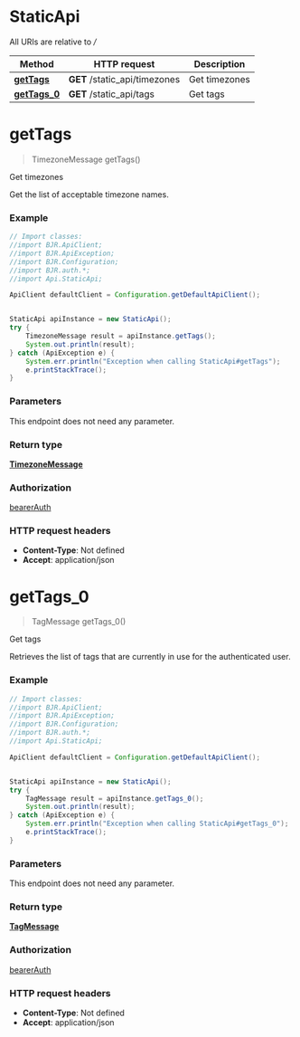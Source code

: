 # StaticApi

All URIs are relative to */*

Method | HTTP request | Description
------------- | ------------- | -------------
[**getTags**](StaticApi.md#getTags) | **GET** /static_api/timezones | Get timezones
[**getTags_0**](StaticApi.md#getTags_0) | **GET** /static_api/tags | Get tags

<a name="getTags"></a>
# **getTags**
> TimezoneMessage getTags()

Get timezones

Get the list of acceptable timezone names.

### Example
```java
// Import classes:
//import BJR.ApiClient;
//import BJR.ApiException;
//import BJR.Configuration;
//import BJR.auth.*;
//import Api.StaticApi;

ApiClient defaultClient = Configuration.getDefaultApiClient();


StaticApi apiInstance = new StaticApi();
try {
    TimezoneMessage result = apiInstance.getTags();
    System.out.println(result);
} catch (ApiException e) {
    System.err.println("Exception when calling StaticApi#getTags");
    e.printStackTrace();
}
```

### Parameters
This endpoint does not need any parameter.

### Return type

[**TimezoneMessage**](TimezoneMessage.md)

### Authorization

[bearerAuth](../README.md#bearerAuth)

### HTTP request headers

 - **Content-Type**: Not defined
 - **Accept**: application/json

<a name="getTags_0"></a>
# **getTags_0**
> TagMessage getTags_0()

Get tags

Retrieves the list of tags that are currently in use for the authenticated user.

### Example
```java
// Import classes:
//import BJR.ApiClient;
//import BJR.ApiException;
//import BJR.Configuration;
//import BJR.auth.*;
//import Api.StaticApi;

ApiClient defaultClient = Configuration.getDefaultApiClient();


StaticApi apiInstance = new StaticApi();
try {
    TagMessage result = apiInstance.getTags_0();
    System.out.println(result);
} catch (ApiException e) {
    System.err.println("Exception when calling StaticApi#getTags_0");
    e.printStackTrace();
}
```

### Parameters
This endpoint does not need any parameter.

### Return type

[**TagMessage**](TagMessage.md)

### Authorization

[bearerAuth](../README.md#bearerAuth)

### HTTP request headers

 - **Content-Type**: Not defined
 - **Accept**: application/json

